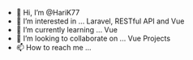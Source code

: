 - 👋 Hi, I’m @HariK77
- 👀 I’m interested in ... Laravel, RESTful API and Vue
- 🌱 I’m currently learning ...  Vue
- 💞️ I’m looking to collaborate on ... Vue Projects
- 📫 How to reach me ...

<!---
HariK77/HariK77 is a ✨ special ✨ repository because its `README.md` (this file) appears on your GitHub profile.
You can click the Preview link to take a look at your changes.
--->
